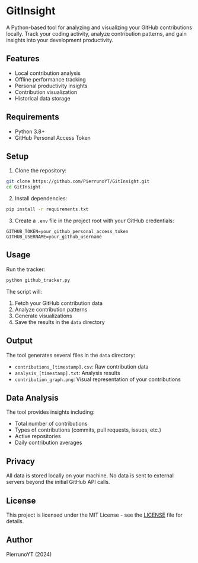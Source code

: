 # GitInsight

A Python-based tool for analyzing and visualizing your GitHub contributions locally. Track your coding activity, analyze contribution patterns, and gain insights into your development productivity.

## Features

- Local contribution analysis
- Offline performance tracking
- Personal productivity insights
- Contribution visualization
- Historical data storage

## Requirements

- Python 3.8+
- GitHub Personal Access Token

## Setup

1. Clone the repository:
```bash
git clone https://github.com/PierrunoYT/GitInsight.git
cd GitInsight
```

2. Install dependencies:
```bash
pip install -r requirements.txt
```

3. Create a `.env` file in the project root with your GitHub credentials:
```
GITHUB_TOKEN=your_github_personal_access_token
GITHUB_USERNAME=your_github_username
```

## Usage

Run the tracker:
```bash
python github_tracker.py
```

The script will:
1. Fetch your GitHub contribution data
2. Analyze contribution patterns
3. Generate visualizations
4. Save the results in the `data` directory

## Output

The tool generates several files in the `data` directory:
- `contributions_[timestamp].csv`: Raw contribution data
- `analysis_[timestamp].txt`: Analysis results
- `contribution_graph.png`: Visual representation of your contributions

## Data Analysis

The tool provides insights including:
- Total number of contributions
- Types of contributions (commits, pull requests, issues, etc.)
- Active repositories
- Daily contribution averages

## Privacy

All data is stored locally on your machine. No data is sent to external servers beyond the initial GitHub API calls.

## License

This project is licensed under the MIT License - see the [LICENSE](LICENSE) file for details.

## Author

PierrunoYT (2024)

